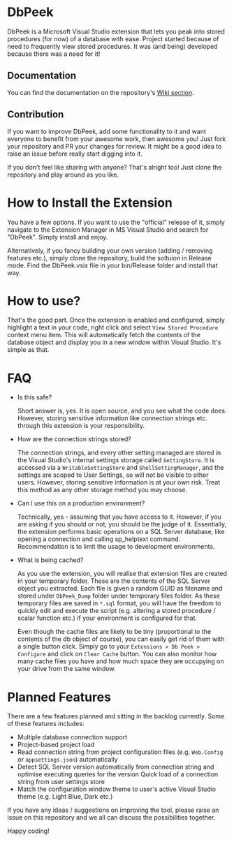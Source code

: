# DbPeek
DbPeek is a Microsoft Visual Studio extension that lets you peak into stored procedures (for now) of a database with ease. Project started because of need to frequently view stored procedures. It was (and being) developed because there was a need for it!

## Documentation
You can find the documentation on the repository's [Wiki section](https://github.com/selimser/DbPeek/wiki).


## Contribution
If you want to improve DbPeek, add some functionality to it and want everyone to benefit from your awesome work, then awesome you! Just fork your repository and PR your changes for review. It might be a good idea to raise an issue before really start digging into it. 

If you don't feel like sharing with anyone? That's alright too! Just clone the repository and play around as you like.

# How to Install the Extension
You have a few options. If you want to use the "official" release of it, simply navigate to the Extension Manager in MS Visual Studio and search for "DbPeek". Simply install and enjoy.

Alternatively, if you fancy building your own version (adding / removing features etc.), simply clone the repository, build the soltuion in Release mode. Find the DbPeek.vsix file in your bin/Release folder and install that way.

# How to use?
That's the good part. Once the extension is enabled and configured, simply highlight a text in your code, right click and select `View Stored Procedure` context menu item. This will automatically fetch the contents of the database object and display you in a new window within Visual Studio. It's simple as that.

# FAQ
* Is this safe?

   Short answer is, yes. It is open source, and you see what the code does. However, storing sensitive information like connection strings etc. through this extension is your responsibility.

* How are the connection strings stored?

   The connection strings, and every other setting managed are stored in the Visual Studio's internal settings storage called `SettingStore`. It is accessed via a `WritableSettingStore` and `ShellSettingManager`, and the settings are scoped to User Settings, so will not be visible to other users. However, storing sensitive information is at your own risk. Treat this method as any other storage method you may choose.

* Can I use this on a production environment?

   Technically, yes - assuming that you have access to it. However, if you are asking if you should or not, you should be the judge of it. Essentially, the extension performs basic operations on a SQL Server database, like opening a connection and calling sp_helptext command. Recommendation is to limit the usage to development environments.


* What is being cached?

   As you use the extension, you will realise that extension files are created in your temporary folder. These are the contents of the  SQL Server object you extracted. Each file is given a random GUID as filename and stored under `DbPeek_Dump` folder under temporary files folder. As these temporary files are saved in `*.sql` format, you will have the freedom to quickly edit and execute the script (e.g. altering a stored procedure / scalar function etc.) if your environment is configured for that.

   Even though the cache files are likely to be tiny (proportional to the contents of the db object of course), you can easily get rid of them with a single button click. Simply go to your `Extensions > Db Peek > Configure` and click on `Clear Cache` button. You can also monitor how many cache files you have and how much space they are occupying on your drive from the same window.


# Planned Features

There are a few features planned and sitting in the backlog currently. Some of these features includes:

* Multiple database connection support
* Project-based project load
* Read connection string from project configuration files (e.g. `Web.Config` or `appsettings.json`) automatically
* Detect SQL Server version automatically from connection string and optimise executing queries for the version
Quick load of a connection string from user settings store
* Match the configuration window theme to user's active Visual Studio theme (e.g. Light Blue, Dark etc.)

If you have any ideas / suggestions on improving the tool, please raise an issue on this repository and we all can discuss the possibilities together.

Happy coding!